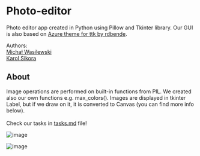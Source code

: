 # Photo-editor

Photo editor app created in Python using Pillow and Tkinter library. Our GUI is also based on [Azure theme for ttk by rdbende](https://github.com/rdbende/Azure-ttk-theme). <br />

Authors: <br />
[Michał Wasilewski](https://github.com/miwasil) <br />
[Karol Sikora](https://github.com/kasikora)

## About
Image operations are performed on built-in functions from PIL. We created also our own functions e.g. max_colors(). Images are displayed in tkinter Label, but if we draw on it, it is converted to Canvas (you can find more info below). <br /> <br />
Check our tasks in [tasks.md](https://github.com/miwasil/Photo-editor/blob/main/tasks.md) file!

![image](https://github.com/miwasil/Photo-editor/assets/115273240/8e11cef9-e808-48fd-b975-1a573d436d9d)

![image](https://github.com/miwasil/Photo-editor/assets/115273240/8b6ea615-5064-47f7-abd1-eac0c370e5b5)


